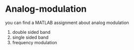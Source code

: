 # Analog-modulation
you can find a MATLAB assignment about analog modulation 
1) double sided band
2) single sided band
3) frequency modulation 
